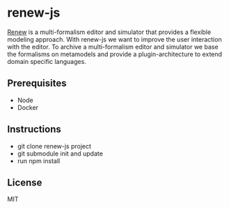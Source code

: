 # renew-js

[Renew][1] is a multi-formalism editor and simulator that provides a flexible 
modeling approach. With renew-js we want to improve the user interaction with 
the editor. To archive a multi-formalism editor and simulator we base the 
formalisms on metamodels and provide a plugin-architecture to extend
domain specific languages.

## Prerequisites

- Node
- Docker

## Instructions

- git clone renew-js project
- git submodule init and update
- run npm install

## License 
MIT

[1]: http://www.renew.de/
